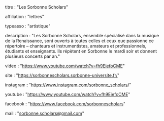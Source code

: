 titre : "Les Sorbonne Scholars"

affiliation : "lettres"

typeasso : "artistique"

description : "Les Sorbonne Scholars, ensemble spécialisé dans la musique de la Renaissance, sont ouverts à toutes celles et ceux que passionne ce répertoire – chanteurs et instrumentistes, amateurs et professionnels, étudiants et enseignants. Ils répètent en Sorbonne le mardi soir et donnent plusieurs concerts par an."

video : "https://www.youtube.com/watch?v=fh9EiefoCME"

site : "https://sorbonnescholars.sorbonne-universite.fr/"

instagram : "https://www.instagram.com/sorbonne_scholars/"

youtube : "https://www.youtube.com/watch?v=fh9EiefoCME"

facebook : "https://www.facebook.com/sorbonnescholars"

mail : "sorbonne.scholars@gmail.com"